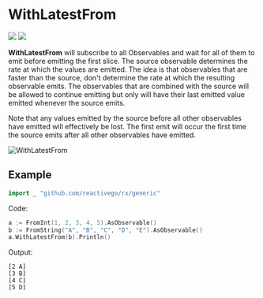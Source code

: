 # WithLatestFrom

[![](../../../assets/godev.svg?raw=true)](https://pkg.go.dev/github.com/reactivego/rx/test/WithLatestFrom#section-documentation)
[![](../../../assets/rx.svg?raw=true)](https://rxjs-dev.firebaseapp.com/api/operators/withLatestFrom)

**WithLatestFrom** will subscribe to all Observables and wait for all of them to emit before emitting
the first slice. The source observable determines the rate at which the values are emitted. The idea
is that observables that are faster than the source, don't determine the rate at which the resulting
observable emits. The observables that are combined with the source will be allowed to continue
emitting but only will have their last emitted value emitted whenever the source emits.

Note that any values emitted by the source before all other observables have emitted will
effectively be lost. The first emit will occur the first time the source emits after all other
observables have emitted.

![WithLatestFrom](../../../assets/WithLatestFrom.svg?raw=true)

## Example
```go
import _ "github.com/reactivego/rx/generic"
```
Code:
```go
a := FromInt(1, 2, 3, 4, 5).AsObservable()
b := FromString("A", "B", "C", "D", "E").AsObservable()
a.WithLatestFrom(b).Println()
```
Output:
```
[2 A]
[3 B]
[4 C]
[5 D]
```
